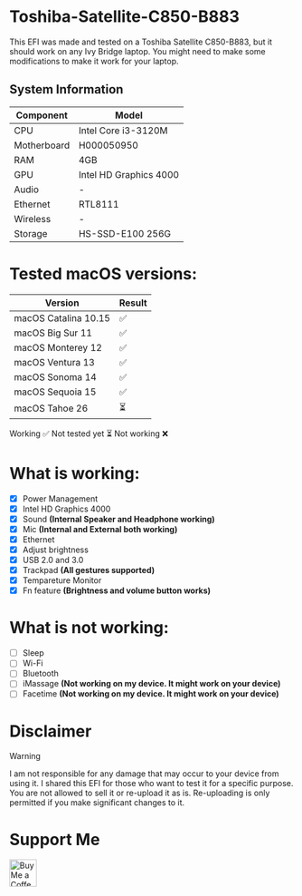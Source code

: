 # Toshiba-Satellite-C850-B883
This EFI was made and tested on a Toshiba Satellite C850-B883, but it should work on any Ivy Bridge laptop. You might need to make some modifications to make it work for your laptop.

## System Information

| **Component** | **Model**                             |
| ------------- | ------------------------------------- |
| CPU           | Intel Core i3-3120M                    |
| Motherboard   | H000050950                          |
| RAM           | 4GB                                   |
| GPU           | Intel HD Graphics 4000                |
| Audio         | -     |
| Ethernet      | RTL8111                               |
| Wireless      | -                  |
| Storage       | HS-SSD-E100 256G     |

# Tested macOS versions:
| Version                                                                                  | Result 
|------------------------------------------------------------------------------------------|---------|
| macOS Catalina 10.15                                                                     | ✅     |
| macOS Big Sur 11                                                                         | ✅     |
| macOS Monterey 12                                                                        | ✅     | 
| macOS Ventura 13                                                                         | ✅     |
| macOS Sonoma 14                                                                          | ✅     |
| macOS Sequoia 15                                                                         | ✅     |
| macOS Tahoe 26                                                                           | ⏳

Working ✅
Not tested yet ⏳
Not working ❌

# What is working:
- [x] Power Management
- [x] Intel HD Graphics 4000
- [x] Sound **(Internal Speaker and Headphone working)**
- [x] Mic **(Internal and External both working)**
- [x] Ethernet
- [x] Adjust brightness 
- [x] USB 2.0 and 3.0
- [x] Trackpad **(All gestures supported)**
- [x] Tempareture Monitor 
- [x] Fn feature **(Brightness and volume button works)**

# What is not working:
- [ ] Sleep
- [ ] Wi-Fi
- [ ] Bluetooth
- [ ] iMassage **(Not working on my device. It might work on your device)**
- [ ] Facetime **(Not working on my device. It might work on your device)**

# Disclaimer

> [!WARNING]
> 
> I am not responsible for any damage that may occur to your device from using it.
> I shared this EFI for those who want to test it for a specific purpose. You are not allowed to sell it or re-upload it as is.
Re-uploading is only permitted if you make significant changes to it.

# Support Me
</div>
<a href='https://ko-fi.com/H2H1Q9W7J' target='_blank'><img height='48' style='border:0px;height:48px;' src='https://storage.ko-fi.com/cdn/kofi6.png?v=8' border='0' alt='Buy Me a Coffee at ko-fi.com' /></a>

